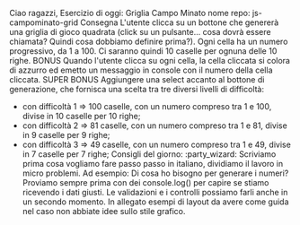 Ciao ragazzi,
Esercizio di oggi: Griglia Campo Minato
nome repo: js-campominato-grid
Consegna
L'utente clicca su un bottone che genererà una griglia di gioco quadrata (click su un pulsante... cosa dovrà essere chiamata? Quindi cosa dobbiamo definire prima?).
Ogni cella ha un numero progressivo, da 1 a 100.
Ci saranno quindi 10 caselle per ognuna delle 10 righe.
BONUS
Quando l'utente clicca su ogni cella, la cella cliccata si colora di azzurro ed emetto un messaggio in console con il numero della cella cliccata.
SUPER BONUS
Aggiungere una select accanto al bottone di generazione, che fornisca una scelta tra tre diversi livelli di difficoltà:
- con difficoltà 1 => 100 caselle, con un numero compreso tra 1 e 100, divise in 10 caselle per 10 righe;
- con difficoltà 2 => 81 caselle, con un numero compreso tra 1 e 81, divise in 9 caselle per 9 righe;
- con difficoltà 3 => 49 caselle, con un numero compreso tra 1 e 49, divise in 7 caselle per 7 righe;
Consigli del giorno:  :party_wizard:
Scriviamo prima cosa vogliamo fare passo passo in italiano, dividiamo il lavoro in micro problemi.
Ad esempio:
Di cosa ho bisogno per generare i numeri?
Proviamo sempre prima con dei console.log() per capire se stiamo ricevendo i dati giusti.
Le validazioni e i controlli possiamo farli anche in un secondo momento.
In allegato esempi di layout da avere come guida nel caso non abbiate idee sullo stile grafico.
